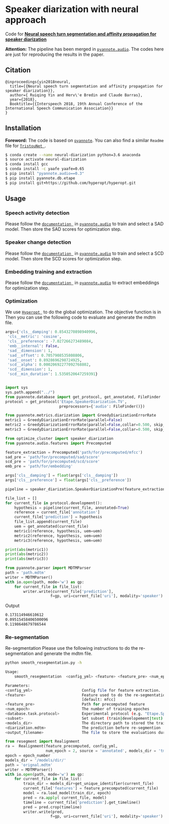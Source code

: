 # Speaker diarization with neural approach
Code for [**Neural speech turn segmentation and affinity propagation for speaker diarization**](https://github.com/yinruiqing/change_detection/blob/master/doc/change-detection.pdf)

**Attention:** The pipeline has been merged in [`pyannote.audio`](https://github.com/pyannote/pyannote-audio). The codes here are just for reproducing the results in the paper.

## Citation

```
@inproceedings{yin2018neural,
  title={{Neural speech turn segmentation and affinity propagation for speaker diarization}},
  author={ Ruiqing Yin and Herv\'e Bredin and Claude Barras},
  year={2018},
  Booktitle={{Interspeech 2018, 19th Annual Conference of the International Speech Communication Association}}
}
```

## Installation

**Foreword:** The code is based on [`pyannote`](https://github.com/pyannote). You can also find a similar `Readme` file for [`TristouNet `](https://github.com/hbredin/TristouNet).

```bash
$ conda create --name neural-diarization python=3.6 anaconda
$ source activate neural-diarization
$ conda install gcc
$ conda install -c yaafe yaafe=0.65
$ pip install "pyannote.audio==0.3"
$ pip install pyannote.db.etape
$ pip install git+https://github.com/hyperopt/hyperopt.git
```

## Usage
### Speech activity detection
Please follow the [`documentation `](https://github.com/pyannote/pyannote-audio/blob/0.3/tutorials/speech-activity-detection) in [`pyannote.audio`](https://github.com/pyannote/pyannote-audio) to train and select a SAD model. Then store the SAD scores for optimization step.
### Speaker change detection
Please follow the [`documentation `](https://github.com/pyannote/pyannote-audio/blob/0.3/tutorials/change-detection) in [`pyannote.audio`](https://github.com/pyannote/pyannote-audio) to train and select a SCD model. Then store the SCD scores for optimization step.
### Embedding training and extraction
Please follow the [`documentation `](https://github.com/pyannote/pyannote-audio/tree/master/tutorials/speaker-embedding) in [`pyannote.audio`](https://github.com/pyannote/pyannote-audio) to extract embeddings for optimization step.
### Optimization
We use [`Hyperopt `](http://hyperopt.github.io/hyperopt/)  to do the global optimization. The objective function is in 
Then you can use the following code to evaluate and generate the mdtm file.
```python
args={'cls__damping': 0.8543270898940996,
 'cls__metric': 'cosine',
 'cls__preference': -7.027266273489084,
 'emb__internal': False,
 'sad__dimension': 1,
 'sad__offset': 0.7057908535808806,
 'sad__onset': 0.8928696298724925,
 'scd__alpha': 0.00020692277092768802,
 'scd__dimension': 1,
 'scd__min_duration': 1.5350520647259391}


import sys
sys.path.append("../")
from pyannote.database import get_protocol, get_annotated, FileFinder
protocol = get_protocol('Etape.SpeakerDiarization.TV',
                        preprocessors={'audio': FileFinder()})

from pyannote.metrics.diarization import GreedyDiarizationErrorRate
metric1 = GreedyDiarizationErrorRate(parallel=False)
metric2 = GreedyDiarizationErrorRate(parallel=False,collar=0.500, skip_overlap=True)
metric3 = GreedyDiarizationErrorRate(parallel=False,collar=0.500, skip_overlap=False)

from optimize_cluster import speaker_diarization 
from pyannote.audio.features import Precomputed

feature_extraction = Precomputed('path/for/precomputed/mfcc')
sad_pre = 'path/for/precomputed/sad/score'
scd_pre = 'path/for/precomputed/scd/score'
emb_pre = 'path/for/embedding'

args['cls__damping'] = float(args['cls__damping'])
args['cls__preference'] = float(args['cls__preference'])

pipeline = speaker_diarization.SpeakerDiarizationPre(feature_extraction, sad_pre, scd_pre, emb_pre, **args)

file_list = []
for current_file in protocol.development():
    hypothesis = pipeline(current_file, annotated=True)
    reference = current_file['annotation']
    current_file['prediction'] = hypothesis
    file_list.append(current_file)
    uem = get_annotated(current_file)
    metric1(reference, hypothesis, uem=uem)
    metric2(reference, hypothesis, uem=uem)
    metric3(reference, hypothesis, uem=uem)

print(abs(metric1))
print(abs(metric2))
print(abs(metric3))

from pyannote.parser import MDTMParser
path = 'path.mdtm'
writer = MDTMParser()
with io.open(path, mode='w') as gp:
    for current_file in file_list:
        writer.write(current_file['prediction'],
                    f=gp, uri=current_file['uri'], modality='speaker')
```
Output
```bash
0.173114946610612
0.09515458406500096
0.1198648679786544
```
### Re-segmentation

Re-segmentation
Please use the following instructions to do the re-segmentation and generate the mdtm file.
```bash
python smooth_resegmentation.py -h

Usage:
    smooth_resegmentation  <config_yml> <feature> <feature_pre> <num_epoch> <database.task.protocol> <subset> <models_dir> <diarization.mdtm> <output_filename>

Parameters:
<config_yml>                      Config file for feature extraction.
<feature>                         Feature used to do the re-segmentation
                                  [default: mfcc]
<feature_pre>                     Path for precomputed feature
<num_epoch>                       The number of training epoches
<database.task.protocol>          Experimental protocol (e.g. "Etape.SpeakerDiarization.TV")
<subset>                          Set subset (train|developement|test).
<models_dir>                      The directory path to stored the trained models
<diarization.mdtm>                The prediction before re-segmention
<output_filename>                 The file to store the evaluations during the re-segmentation
```
```python
from resegment import Realignment
ra =  Realignment(feature_precomputed, config_yml, 
                  num_epoch = 2, source = 'annotated', models_dir = 'tmp/')
epoch = epoch_number
models_dir = '/models/dir/'
path = 'orignal.mdtm'
writer = MDTMParser()
with io.open(path, mode='w') as gp:
    for current_file in file_list:
        train_dir = models_dir+get_unique_identifier(current_file)
        current_file['features'] = feature_precomputed(current_file)
        model = ra.load_model(train_dir, epoch)
        pred = ra.apply( current_file, model)
        timeline = current_file['prediction'].get_timeline()
        pred = pred.crop(timeline)
        writer.write(pred,
                    f=gp, uri=current_file['uri'], modality='speaker')
```


